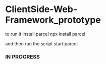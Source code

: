 # ClientSide-Web-Framework_prototype

to run it install parcel 
npx install parcel

and then run the script start:parcel

### IN PROGRESS
